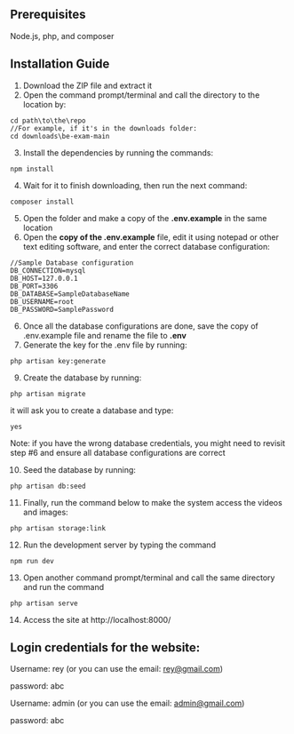 ## Prerequisites  
Node.js, php, and composer

## Installation Guide
1. Download the ZIP file and extract it
2. Open the command prompt/terminal and call the directory to the location by:
```
cd path\to\the\repo
//For example, if it's in the downloads folder:
cd downloads\be-exam-main
```    
3. Install the dependencies by running the commands:
```
npm install
```
4. Wait for it to finish downloading, then run the next command:
```
composer install
```
5. Open the folder and make a copy of the **.env.example** in the same location
6. Open the **copy of the .env.example** file, edit it using notepad or other text editing software, and enter the correct database configuration:
```
//Sample Database configuration
DB_CONNECTION=mysql
DB_HOST=127.0.0.1
DB_PORT=3306
DB_DATABASE=SampleDatabaseName
DB_USERNAME=root
DB_PASSWORD=SamplePassword
```
6. Once all the database configurations are done, save the copy of .env.example file and rename the file to **.env**
7. Generate the key for the .env file by running:
```
php artisan key:generate
```
9. Create the database by running:
```
php artisan migrate
```
it will ask you to create a database and type:
```
yes 
```
Note: if you have the wrong database credentials, you might need to revisit step #6 and ensure all database configurations are correct

10. Seed the database by running:
```
php artisan db:seed
```
11. Finally, run the command below to make the system access the videos and images:
```
php artisan storage:link
```
12. Run the development server by typing the command
```
npm run dev
```
13. Open another command prompt/terminal and call the same directory and run the command
```
php artisan serve
```
14. Access the site at http://localhost:8000/

## Login credentials for the website:
Username: rey (or you can use the email: rey@gmail.com)

password: abc

Username: admin (or you can use the email: admin@gmail.com)

password: abc
 
